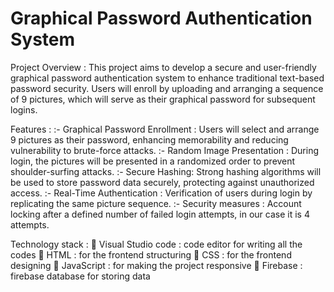 # Graphical Password Authentication System

Project Overview :
This project aims to develop a secure and user-friendly graphical password authentication system to enhance traditional text-based password security. Users will enroll by uploading and arranging a sequence of 9 pictures, which will serve as their graphical password for subsequent logins.

Features : 
:- Graphical Password Enrollment : Users will select and arrange 9 pictures as their 
password, enhancing memorability and reducing vulnerability to brute-force 
attacks.
:- Random Image Presentation : During login, the pictures will be presented in a 
randomized order to prevent shoulder-surfing attacks.
:- Secure Hashing: Strong hashing algorithms will be used to store password data 
securely, protecting against unauthorized access.
:- Real-Time Authentication : Verification of users during login by replicating the 
same picture sequence.
:- Security measures : Account locking after a defined number of failed login 
attempts, in our case it is 4 attempts.

Technology stack :
 Visual Studio code : code editor for writing all the codes
 HTML : for the frontend structuring
 CSS : for the frontend designing
 JavaScript : for making the project responsive
 Firebase : firebase database for storing data